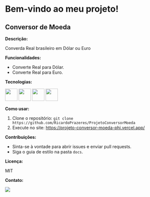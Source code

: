 #  Bem-vindo ao meu projeto!

##  Conversor de Moeda

**Descrição:**

Converda Real brasileiro em Dólar ou Euro

**Funcionalidades:**

* Converte Real para Dólar.
* Converte Real para Euro.

**Tecnologias:**

<img src="https://cdn.jsdelivr.net/gh/devicons/devicon@latest/icons/javascript/javascript-original.svg" width="40" height="40"/> <img src="https://cdn.jsdelivr.net/gh/devicons/devicon@latest/icons/html5/html5-original.svg" width="40" height="40" /> <img src="https://cdn.jsdelivr.net/gh/devicons/devicon@latest/icons/css3/css3-original.svg" width="40" height="40"/> <img src="https://cdn.jsdelivr.net/gh/devicons/devicon@latest/icons/figma/figma-original.svg" width="40" height="40"/>              
                  

**Como usar:**

1. Clone o repositório: `git clone https://github.com/RicardoPrazeres/ProjetoConversorMoeda`
3. Execute no site: https://projeto-conversor-moeda-phi.vercel.app/

**Contribuições:**

* Sinta-se à vontade para abrir issues e enviar pull requests.
* Siga o guia de estilo na pasta `docs`.

**Licença:**

MIT


**Contato:**

<a href = "mailto:ricardoara.prazeres@gmail.com"><img loading="lazy" src="https://img.shields.io/badge/Gmail-D14836?style=for-the-badge&logo=gmail&logoColor=white" target="_blank"></a>
